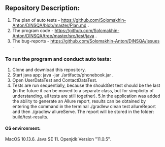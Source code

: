 ## Repository Description:

1. The plan of auto tests - https://github.com/Solomakhin-Anton/DINSQA/blob/master/Plan.md .
2. The program code - https://github.com/Solomakhin-Anton/DINSQA/tree/master/src/test/java .
3. The bug-reports - https://github.com/Solomakhin-Anton/DINSQA/issues .

### To run the program and conduct auto tests:

1. Clone and download this repository.
2. Start java app: java -jar ./artifacts/phonebook.jar .
3. Open UserDataTest and ContactDataTest.
4. Tests are run sequentially, because the shouldGet test should be the last (in the future it can be moved to a separate class, but for simplicity of understanding, all tests are still together).
5.In the application was added the ability to generate an Allure report, results can be obtained by entering the command in the terminal ./gradlew clean test allureReport and then ./gradlew allureServe.
The report will be stored in the folder: build/test-results.

#### OS environment:
MacOS 10.13.6.
Java SE 11.
Openjdk Version "11.0.5".
